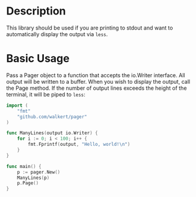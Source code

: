 # Description

This library should be used if you are printing to stdout and want to automatically display the output via `less`.

# Basic Usage

Pass a Pager object to a function that accepts the io.Writer interface. All output will be written to a buffer. When you wish to display the output, call the Page method. If the number of output lines exceeds the height of the terminal, it will be piped to `less`:

```go
import (
    "fmt"
    "github.com/walkert/pager"
)

func ManyLines(output io.Writer) {
    for i := 0; i < 100; i++ {
        fmt.Fprintf(output, "Hello, world!\n")
    }
}

func main() {
    p := pager.New()
    ManyLines(p)
    p.Page()
}
```
